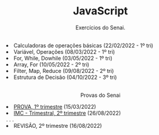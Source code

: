<h1 align="center"> JavaScript </h1>
<p align="center">Exercícios do Senai.</p>
<br>
<li> Calculadoras de operações básicas (22/02/2022 - 1º tri)
<li> Variável, Operações (08/03/2022 - 1º tri) 
<li> For, While, Dowhile (03/05/2022 - 1º tri) 
<li> Array, For (10/05/2022 - 2º tri) 
<li> Filter, Map, Reduce (09/08/2022 - 2º tri)
<li> Estrutura de Decisão (04/10/2022 - 3º tri)
<br>
<br>
<p align="center">Provas do Senai</p>
<li> <a href="https://github.com/raquelm16/Prova_15.03.2022">PROVA, 1º trimestre</a> (15/03/2022)
<li> <a href="https://github.com/raquelm16/IMC_26.08.2022">IMC - Trimestral, 2º trimestre</a> (26/08/2022)<br>
. . .
<li> REVISÃO, 2º trimestre (16/08/2022)
